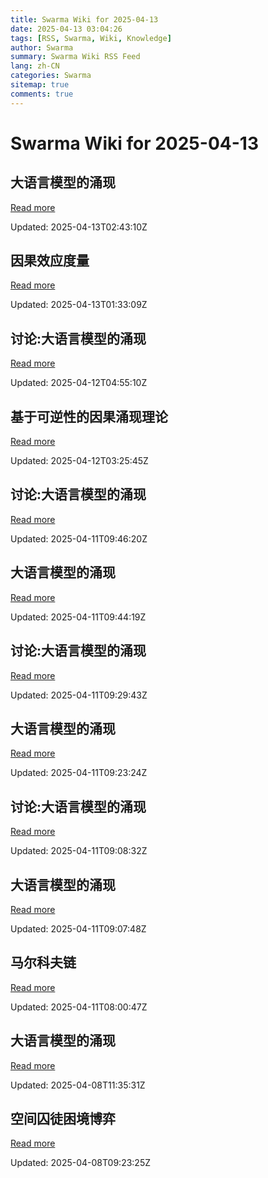 ```yaml
---
title: Swarma Wiki for 2025-04-13
date: 2025-04-13 03:04:26
tags: [RSS, Swarma, Wiki, Knowledge]
author: Swarma
summary: Swarma Wiki RSS Feed
lang: zh-CN
categories: Swarma
sitemap: true
comments: true
---
```


# Swarma Wiki for 2025-04-13

## 大语言模型的涌现
[Read more](https://wiki.swarma.org/index.php?title=%E5%A4%A7%E8%AF%AD%E8%A8%80%E6%A8%A1%E5%9E%8B%E7%9A%84%E6%B6%8C%E7%8E%B0&diff=43315&oldid=43306)

Updated: 2025-04-13T02:43:10Z

## 因果效应度量
[Read more](https://wiki.swarma.org/index.php?title=%E5%9B%A0%E6%9E%9C%E6%95%88%E5%BA%94%E5%BA%A6%E9%87%8F&diff=43314&oldid=43241)

Updated: 2025-04-13T01:33:09Z

## 讨论:大语言模型的涌现
[Read more](https://wiki.swarma.org/index.php?title=%E8%AE%A8%E8%AE%BA:%E5%A4%A7%E8%AF%AD%E8%A8%80%E6%A8%A1%E5%9E%8B%E7%9A%84%E6%B6%8C%E7%8E%B0&diff=43312&oldid=43307)

Updated: 2025-04-12T04:55:10Z

## 基于可逆性的因果涌现理论
[Read more](https://wiki.swarma.org/index.php?title=%E5%9F%BA%E4%BA%8E%E5%8F%AF%E9%80%86%E6%80%A7%E7%9A%84%E5%9B%A0%E6%9E%9C%E6%B6%8C%E7%8E%B0%E7%90%86%E8%AE%BA&diff=43309&oldid=43232)

Updated: 2025-04-12T03:25:45Z

## 讨论:大语言模型的涌现
[Read more](https://wiki.swarma.org/index.php?title=%E8%AE%A8%E8%AE%BA:%E5%A4%A7%E8%AF%AD%E8%A8%80%E6%A8%A1%E5%9E%8B%E7%9A%84%E6%B6%8C%E7%8E%B0&diff=43307&oldid=43304)

Updated: 2025-04-11T09:46:20Z

## 大语言模型的涌现
[Read more](https://wiki.swarma.org/index.php?title=%E5%A4%A7%E8%AF%AD%E8%A8%80%E6%A8%A1%E5%9E%8B%E7%9A%84%E6%B6%8C%E7%8E%B0&diff=43306&oldid=43299)

Updated: 2025-04-11T09:44:19Z

## 讨论:大语言模型的涌现
[Read more](https://wiki.swarma.org/index.php?title=%E8%AE%A8%E8%AE%BA:%E5%A4%A7%E8%AF%AD%E8%A8%80%E6%A8%A1%E5%9E%8B%E7%9A%84%E6%B6%8C%E7%8E%B0&diff=43304&oldid=43297)

Updated: 2025-04-11T09:29:43Z

## 大语言模型的涌现
[Read more](https://wiki.swarma.org/index.php?title=%E5%A4%A7%E8%AF%AD%E8%A8%80%E6%A8%A1%E5%9E%8B%E7%9A%84%E6%B6%8C%E7%8E%B0&diff=43299&oldid=43296)

Updated: 2025-04-11T09:23:24Z

## 讨论:大语言模型的涌现
[Read more](https://wiki.swarma.org/index.php?title=%E8%AE%A8%E8%AE%BA:%E5%A4%A7%E8%AF%AD%E8%A8%80%E6%A8%A1%E5%9E%8B%E7%9A%84%E6%B6%8C%E7%8E%B0&diff=43297&oldid=43259)

Updated: 2025-04-11T09:08:32Z

## 大语言模型的涌现
[Read more](https://wiki.swarma.org/index.php?title=%E5%A4%A7%E8%AF%AD%E8%A8%80%E6%A8%A1%E5%9E%8B%E7%9A%84%E6%B6%8C%E7%8E%B0&diff=43296&oldid=43283)

Updated: 2025-04-11T09:07:48Z

## 马尔科夫链
[Read more](https://wiki.swarma.org/index.php?title=%E9%A9%AC%E5%B0%94%E7%A7%91%E5%A4%AB%E9%93%BE&diff=43294&oldid=43223)

Updated: 2025-04-11T08:00:47Z

## 大语言模型的涌现
[Read more](https://wiki.swarma.org/index.php?title=%E5%A4%A7%E8%AF%AD%E8%A8%80%E6%A8%A1%E5%9E%8B%E7%9A%84%E6%B6%8C%E7%8E%B0&diff=43283&oldid=43261)

Updated: 2025-04-08T11:35:31Z

## 空间囚徒困境博弈
[Read more](https://wiki.swarma.org/index.php?title=%E7%A9%BA%E9%97%B4%E5%9B%9A%E5%BE%92%E5%9B%B0%E5%A2%83%E5%8D%9A%E5%BC%88&diff=43282&oldid=43265)

Updated: 2025-04-08T09:23:25Z

